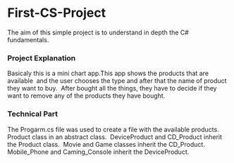 # First-CS-Project

The aim of this simple project is to understand in depth the C# fundamentals.

### Project Explanation

Basicaly this is a mini chart app.This app shows the products that are available&nbsp;
and the user chooses the type and after that the name of product they want to buy.&nbsp;
After bought all the things, they have to decide if they want to remove any of the products they have bought.&nbsp;

### Technical Part

The Progarm.cs file was used to create a file with the available products.&nbsp;
Product class in an abstract class.&nbsp;
DeviceProduct and CD_Product inherit the Product class.&nbsp;
Movie and Game classes inherit the CD_Product.&nbsp;
Mobile_Phone and Caming_Console inherit the DeviceProduct.
